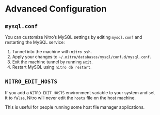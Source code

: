 # Advanced Configuration

## `mysql.conf`

You can customize Nitro’s MySQL settings by editing `mysql.conf` and restarting the MySQL service:

1. Tunnel into the machine with `nitro ssh`.
2. Apply your changes to `~/.nitro/databases/mysql/conf.d/mysql.conf`.
3. Exit the machine tunnel by running `exit`.
4. Restart MySQL using `nitro db restart`.

## `NITRO_EDIT_HOSTS`

If you add a `NITRO_EDIT_HOSTS` environment variable to your system and set it to `false`, Nitro will never edit the `hosts` file on the host machine.

This is useful for people running some host file manager applications. 